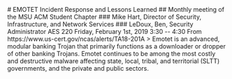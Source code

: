 <link rel="stylesheet" type="text/css" href="style.css">
# EMOTET Incident Response and Lessons Learned
## Monthly meeting of the MSU ACM Student Chapter
### Mike Hart, Director of Security, Infrastructure, and Network Services
### LeDoux, Ben, Security Administrator
AES 220
Friday, February 1st, 2019
3:30 -- 4:30
From https://www.us-cert.gov/ncas/alerts/TA18-201A
> Emotet is an advanced, modular banking Trojan that primarily functions as a downloader or dropper of other banking Trojans. Emotet continues to be among the most costly and destructive malware affecting state, local, tribal, and territorial (SLTT) governments, and the private and public sectors.
